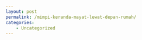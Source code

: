```yaml
---
layout: post
permalink: /mimpi-keranda-mayat-lewat-depan-rumah/
categories:
    - Uncategorized
---
```


